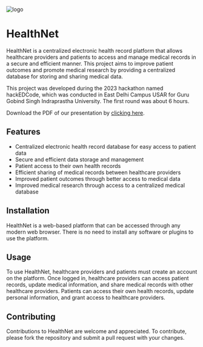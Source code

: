 ![logo](https://i.imgur.com/dyVqjla.png)
# HealthNet

HealthNet is a centralized electronic health record platform that allows healthcare providers and patients to access and manage medical records in a secure and efficient manner. This project aims to improve patient outcomes and promote medical research by providing a centralized database for storing and sharing medical data.

This project was developed during the 2023 hackathon named hackEDCode, which was conducted in East Delhi Campus USAR for Guru Gobind Singh Indraprastha University. The first round was about 6 hours.

Download the PDF of our presentation by [clicking here](https://github.com/spignelon/HealthNet/raw/main/HealthNet.pdf).

## Features

- Centralized electronic health record database for easy access to patient data
- Secure and efficient data storage and management
- Patient access to their own health records
- Efficient sharing of medical records between healthcare providers
- Improved patient outcomes through better access to medical data
- Improved medical research through access to a centralized medical database

## Installation

HealthNet is a web-based platform that can be accessed through any modern web browser. There is no need to install any software or plugins to use the platform.

## Usage

To use HealthNet, healthcare providers and patients must create an account on the platform. Once logged in, healthcare providers can access patient records, update medical information, and share medical records with other healthcare providers. Patients can access their own health records, update personal information, and grant access to healthcare providers.

## Contributing

Contributions to HealthNet are welcome and appreciated. To contribute, please fork the repository and submit a pull request with your changes.
